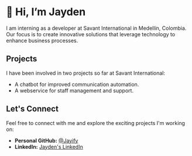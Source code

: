 # 👋 Hi, I’m Jayden

I am interning as a developer at Savant International in Medellín, Colombia. Our focus is to create innovative solutions that leverage technology to enhance business processes.

## Projects

I have been involved in two projects so far at Savant International:

- A chatbot for improved communication automation.
- A webservice for staff management and support.

## Let's Connect

Feel free to connect with me and explore the exciting projects I'm working on:

- **Personal GitHub:** [@Jayify](https://github.com/Jayify)
- **LinkedIn:** [Jayden's LinkedIn](https://www.linkedin.com/in/jayden-houghton/)
